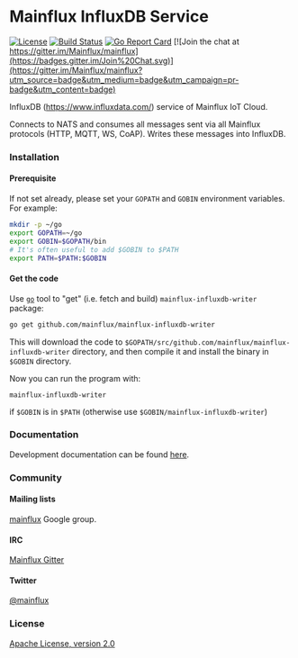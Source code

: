 # Mainflux InfluxDB Service

[![License](https://img.shields.io/badge/license-Apache%20v2.0-blue.svg)](LICENSE)
[![Build Status](https://travis-ci.org/mainflux/mainflux-influxdb-writer.svg?branch=master)](https://travis-ci.org/mainflux/mainflux-influxdb-writer)
[![Go Report Card](https://goreportcard.com/badge/github.com/mainflux/mainflux-influxdb-writer)](https://goreportcard.com/report/github.com/mainflux/mainflux-influxdb-writer)
[![Join the chat at https://gitter.im/Mainflux/mainflux](https://badges.gitter.im/Join%20Chat.svg)](https://gitter.im/Mainflux/mainflux?utm_source=badge&utm_medium=badge&utm_campaign=pr-badge&utm_content=badge)

InfluxDB (https://www.influxdata.com/) service of Mainflux IoT Cloud.

Connects to NATS and consumes all messages sent via all Mainflux protocols (HTTP, MQTT, WS, CoAP). Writes these messages into InfluxDB.

### Installation
#### Prerequisite
If not set already, please set your `GOPATH` and `GOBIN` environment variables. For example:
```bash
mkdir -p ~/go
export GOPATH=~/go
export GOBIN=$GOPATH/bin
# It's often useful to add $GOBIN to $PATH
export PATH=$PATH:$GOBIN
```

#### Get the code
Use [`go`](https://golang.org/cmd/go/) tool to "get" (i.e. fetch and build) `mainflux-influxdb-writer` package:
```bash
go get github.com/mainflux/mainflux-influxdb-writer
```

This will download the code to `$GOPATH/src/github.com/mainflux/mainflux-influxdb-writer` directory,
and then compile it and install the binary in `$GOBIN` directory.

Now you can run the program with:
```
mainflux-influxdb-writer
```
if `$GOBIN` is in `$PATH` (otherwise use `$GOBIN/mainflux-influxdb-writer`)

### Documentation
Development documentation can be found [here](http://mainflux.io/).

### Community
#### Mailing lists
[mainflux](https://groups.google.com/forum/#!forum/mainflux) Google group.

#### IRC
[Mainflux Gitter](https://gitter.im/Mainflux/mainflux?utm_source=badge&utm_medium=badge&utm_campaign=pr-badge&utm_content=badge)

#### Twitter
[@mainflux](https://twitter.com/mainflux)

### License
[Apache License, version 2.0](LICENSE)
